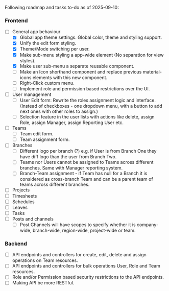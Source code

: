 Following roadmap and tasks to-do as of 2025-09-10:
### Frontend
- [ ] General app behaviour
  - [X] Global app theme settings. Global color, theme and styling support. 
  - [X] Unify the edit form styling.
  - [x] Theme/Mode switching per user.
  - [X] Make sub-menu styling a app-wide element (No separation for view styles).
  - [X] Make user sub-menu a separate reusable component.
  - [ ] Make an Icon shorthand component and replace previous material-icons elements with this new component.
  - [ ] Right-Click custom menu.
  - [ ] Implement role and permission based restrictions over the UI.
- [ ] User management
  - [ ] User Edit form: Rewrite the roles assignment logic and interface. (Instead of checkboxes - one dropdown menu, with a button to add next ones with other roles to assign.)
  - [ ] Selection feature in the user lists with actions like delete, assign Role, assign Manager, assign Reporting User etc.
- [ ] Teams
  - [ ] Team edit form.
  - [ ] Team assignment form.
- [ ] Branches
  - [ ] Different logo per branch (?) e.g. if User is from Branch One they have diff logo than the user from Branch Two.
  - [ ] Teams nor Users cannot be assigned to Teams across different branches. Same with Manager reporting system.
  - [ ] Branch-Team assignment - if Team has null for a Branch it is considered as cross-branch Team and can be a parent team of teams across different branches.
- [ ] Projects
- [ ] Timesheets
- [ ] Schedules
- [ ] Leaves
- [ ] Tasks
- [ ] Posts and channels
  - [ ] Post Channels will have scopes to specify whether it is company-wide, branch-wide, region-wide, project-wide or team.
### Backend
- [ ] API endpoints and controllers for create, edit, delete and assign operations on Team resources.
- [ ] API endpoints and controllers for bulk operations User, Role and Team resources.
- [ ] Role and/or Permission based security restrictions to the API endpoints.
- [ ] Making API be more RESTful.